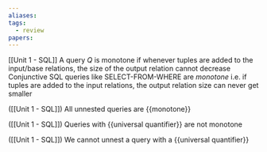 ```yaml
---
aliases: 
tags:
  - review
papers:
---
```

[[Unit 1 - SQL]]
A query $Q$ is monotone if whenever tuples are added to the input/base relations, the size of the output relation cannot decrease
Conjunctive SQL queries like SELECT-FROM-WHERE are *monotone* i.e. if tuples are added to the input relations, the output relation size can never get smaller


([[Unit 1 - SQL]]) All unnested queries are {{monotone}}

([[Unit 1 - SQL]]) Queries with {{universal quantifier}} are not monotone

([[Unit 1 - SQL]]) We cannot unnest a query with a {{universal quantifier}}